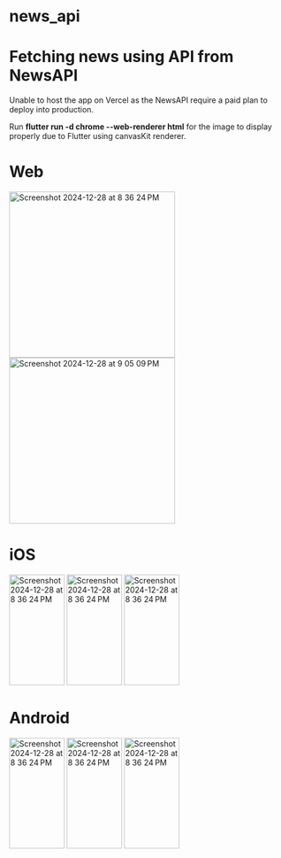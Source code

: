 # news_api

# Fetching news using API from NewsAPI

Unable to host the app on Vercel as the NewsAPI require a paid plan to deploy into production.

Run **flutter run -d chrome --web-renderer html** for the image to display properly due to Flutter using canvasKit renderer.

# Web

<img height = "300" width="300" alt="Screenshot 2024-12-28 at 8 36 24 PM" src="https://github.com/user-attachments/assets/34468b77-f176-4c2d-a1a7-7ff23c7e73c6" />
<img height = "300" width="300" alt="Screenshot 2024-12-28 at 9 05 09 PM" src="https://github.com/user-attachments/assets/8fb5b31e-f8af-4f28-aace-5d3a768c3aeb" />

# iOS
<img height = "200" width="100" alt="Screenshot 2024-12-28 at 8 36 24 PM" src="https://github.com/user-attachments/assets/b7ea63ae-8551-4c98-9f15-9a61f595cd98" />
<img height = "200" width="100" alt="Screenshot 2024-12-28 at 8 36 24 PM" src="https://github.com/user-attachments/assets/df4bdab2-98c4-4f7b-ac35-0833e51d1594" />
<img height = "200" width="100" alt="Screenshot 2024-12-28 at 8 36 24 PM" src="https://github.com/user-attachments/assets/2ed25356-7e8c-4a52-9389-dde3a7111f55" />

# Android

<img height = "200" width="100" alt="Screenshot 2024-12-28 at 8 36 24 PM" src="https://github.com/user-attachments/assets/484b10cd-58b9-4ff3-9ba4-95184688d255" />
<img height = "200" width="100" alt="Screenshot 2024-12-28 at 8 36 24 PM" src="https://github.com/user-attachments/assets/c23d165f-0833-4b77-86a4-3eb49f7222e2" />
<img height = "200" width="100" alt="Screenshot 2024-12-28 at 8 36 24 PM" src="https://github.com/user-attachments/assets/72b6bdbe-2811-4ac9-a0d9-cfb3034d0e2d" />
